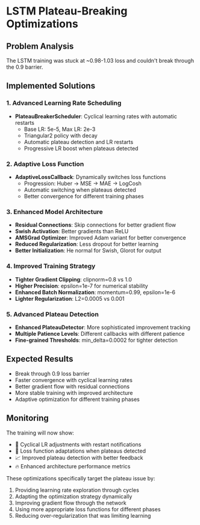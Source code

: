 # LSTM Plateau-Breaking Optimizations

## Problem Analysis
The LSTM training was stuck at ~0.98-1.03 loss and couldn't break through the 0.9 barrier.

## Implemented Solutions

### 1. Advanced Learning Rate Scheduling
- **PlateauBreakerScheduler**: Cyclical learning rates with automatic restarts
  - Base LR: 5e-5, Max LR: 2e-3
  - Triangular2 policy with decay
  - Automatic plateau detection and LR restarts
  - Progressive LR boost when plateaus detected

### 2. Adaptive Loss Function
- **AdaptiveLossCallback**: Dynamically switches loss functions
  - Progression: Huber → MSE → MAE → LogCosh
  - Automatic switching when plateaus detected
  - Better convergence for different training phases

### 3. Enhanced Model Architecture
- **Residual Connections**: Skip connections for better gradient flow
- **Swish Activation**: Better gradients than ReLU
- **AMSGrad Optimizer**: Improved Adam variant for better convergence
- **Reduced Regularization**: Less dropout for better learning
- **Better Initialization**: He normal for Swish, Glorot for output

### 4. Improved Training Strategy
- **Tighter Gradient Clipping**: clipnorm=0.8 vs 1.0
- **Higher Precision**: epsilon=1e-7 for numerical stability
- **Enhanced Batch Normalization**: momentum=0.99, epsilon=1e-6
- **Lighter Regularization**: L2=0.0005 vs 0.001

### 5. Advanced Plateau Detection
- **Enhanced PlateauDetector**: More sophisticated improvement tracking
- **Multiple Patience Levels**: Different callbacks with different patience
- **Fine-grained Thresholds**: min_delta=0.0002 for tighter detection

## Expected Results
- Break through 0.9 loss barrier
- Faster convergence with cyclical learning rates
- Better gradient flow with residual connections
- More stable training with improved architecture
- Adaptive optimization for different training phases

## Monitoring
The training will now show:
- 🚀 Cyclical LR adjustments with restart notifications
- 🔄 Loss function adaptations when plateaus detected
- 📈 Improved plateau detection with better feedback
- 🔥 Enhanced architecture performance metrics

These optimizations specifically target the plateau issue by:
1. Providing learning rate exploration through cycles
2. Adapting the optimization strategy dynamically
3. Improving gradient flow through the network
4. Using more appropriate loss functions for different phases
5. Reducing over-regularization that was limiting learning
